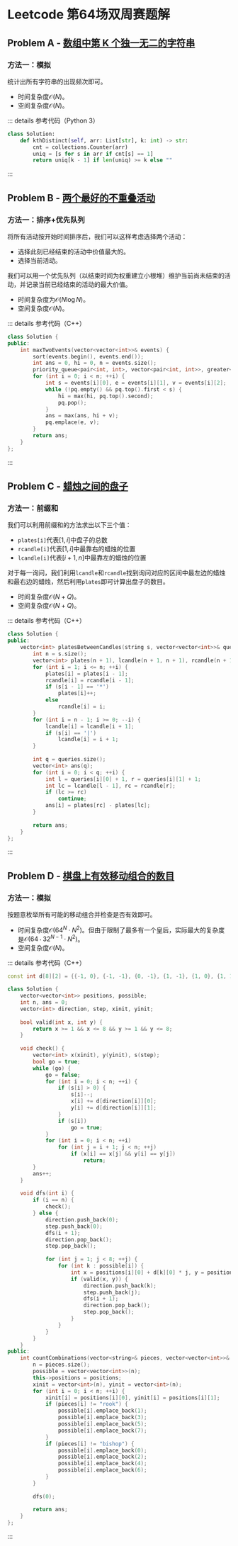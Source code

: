 # Leetcode 第64场双周赛题解

## Problem A - [数组中第 K 个独一无二的字符串](https://leetcode-cn.com/problems/kth-distinct-string-in-an-array/)

### 方法一：模拟

统计出所有字符串的出现频次即可。

- 时间复杂度$\mathcal{O}(N)$。
- 空间复杂度$\mathcal{O}(N)$。

::: details 参考代码（Python 3）

```python
class Solution:
    def kthDistinct(self, arr: List[str], k: int) -> str:
        cnt = collections.Counter(arr)
        uniq = [s for s in arr if cnt[s] == 1]
        return uniq[k - 1] if len(uniq) >= k else ""
```

:::


## Problem B - [两个最好的不重叠活动](https://leetcode-cn.com/problems/two-best-non-overlapping-events/)

### 方法一：排序+优先队列

将所有活动按开始时间排序后，我们可以这样考虑选择两个活动：
- 选择此刻已经结束的活动中价值最大的。
- 选择当前活动。

我们可以用一个优先队列（以结束时间为权重建立小根堆）维护当前尚未结束的活动，并记录当前已经结束的活动的最大价值。

- 时间复杂度为$\mathcal{O}(N\log N)$。
- 空间复杂度$\mathcal{O}(N)$。

::: details 参考代码（C++）

```cpp
class Solution {
public:
    int maxTwoEvents(vector<vector<int>>& events) {
        sort(events.begin(), events.end());
        int ans = 0, hi = 0, n = events.size();
        priority_queue<pair<int, int>, vector<pair<int, int>>, greater<>> pq;
        for (int i = 0; i < n; ++i) {
            int s = events[i][0], e = events[i][1], v = events[i][2];
            while (!pq.empty() && pq.top().first < s) {
                hi = max(hi, pq.top().second);
                pq.pop();
            }
            ans = max(ans, hi + v);
            pq.emplace(e, v);
        }
        return ans;
    }
};
```

:::

## Problem C - [蜡烛之间的盘子](https://leetcode-cn.com/problems/plates-between-candles/)

### 方法一：前缀和

我们可以利用前缀和的方法求出以下三个值：
- `plates[i]`代表$[1,i]$中盘子的总数
- `rcandle[i]`代表$[1,i]$中最靠右的蜡烛的位置
- `lcandle[i]`代表$[i+1,n]$中最靠左的蜡烛的位置

对于每一询问，我们利用`lcandle`和`rcandle`找到询问对应的区间中最左边的蜡烛和最右边的蜡烛，然后利用`plates`即可计算出盘子的数目。

- 时间复杂度$\mathcal{O}(N+Q)$。
- 空间复杂度$\mathcal{O}(N+Q)$。

::: details 参考代码（C++）

```cpp
class Solution {
public:
    vector<int> platesBetweenCandles(string s, vector<vector<int>>& queries) {
        int n = s.size();
        vector<int> plates(n + 1), lcandle(n + 1, n + 1), rcandle(n + 1);
        for (int i = 1; i <= n; ++i) {
            plates[i] = plates[i - 1];
            rcandle[i] = rcandle[i - 1];
            if (s[i - 1] == '*')
                plates[i]++;
            else
                rcandle[i] = i;
        }
        for (int i = n - 1; i >= 0; --i) {
            lcandle[i] = lcandle[i + 1];
            if (s[i] == '|')
                lcandle[i] = i + 1;
        }
        
        int q = queries.size();
        vector<int> ans(q);
        for (int i = 0; i < q; ++i) {
            int l = queries[i][0] + 1, r = queries[i][1] + 1;
            int lc = lcandle[l - 1], rc = rcandle[r];
            if (lc >= rc)
                continue;
            ans[i] = plates[rc] - plates[lc];
        }
        
        return ans;
    }
};
```

:::

## Problem D - [棋盘上有效移动组合的数目](https://leetcode-cn.com/problems/number-of-valid-move-combinations-on-chessboard/)

### 方法一：模拟

按题意枚举所有可能的移动组合并检查是否有效即可。

- 时间复杂度$\mathcal{O}(64^N\cdot N^2)$。但由于限制了最多有一个皇后，实际最大的复杂度是$\mathcal{O}(64\cdot 32^{N-1}\cdot N^2)$。
- 空间复杂度$\mathcal{O}(N)$。

::: details 参考代码（C++）

```cpp
const int d[8][2] = {{-1, 0}, {-1, -1}, {0, -1}, {1, -1}, {1, 0}, {1, 1}, {0, 1}, {-1, 1}};

class Solution {
    vector<vector<int>> positions, possible;
    int n, ans = 0;
    vector<int> direction, step, xinit, yinit;
    
    bool valid(int x, int y) {
        return x >= 1 && x <= 8 && y >= 1 && y <= 8;
    }
    
    void check() {
        vector<int> x(xinit), y(yinit), s(step);
        bool go = true;
        while (go) {
            go = false;
            for (int i = 0; i < n; ++i) {
                if (s[i] > 0) {
                    s[i]--;
                    x[i] += d[direction[i]][0];
                    y[i] += d[direction[i]][1];
                }
                if (s[i])
                    go = true;
            }
            for (int i = 0; i < n; ++i)
                for (int j = i + 1; j < n; ++j)
                    if (x[i] == x[j] && y[i] == y[j])
                        return;
        }
        ans++;
    }
    
    void dfs(int i) {        
        if (i == n) {
            check();
        } else {
            direction.push_back(0);
            step.push_back(0);
            dfs(i + 1);
            direction.pop_back();
            step.pop_back();
            
            for (int j = 1; j < 8; ++j) {
                for (int k : possible[i]) {
                    int x = positions[i][0] + d[k][0] * j, y = positions[i][1] + d[k][1] * j;
                    if (valid(x, y)) {
                        direction.push_back(k);
                        step.push_back(j);
                        dfs(i + 1);
                        direction.pop_back();
                        step.pop_back();
                    }
                }
            }
        }
    }
public:
    int countCombinations(vector<string>& pieces, vector<vector<int>>& positions) {
        n = pieces.size();
        possible = vector<vector<int>>(n);
        this->positions = positions;
        xinit = vector<int>(n), yinit = vector<int>(n);
        for (int i = 0; i < n; ++i) {
            xinit[i] = positions[i][0], yinit[i] = positions[i][1];
            if (pieces[i] != "rook") {
                possible[i].emplace_back(1);
                possible[i].emplace_back(3);
                possible[i].emplace_back(5);
                possible[i].emplace_back(7);
            }
            if (pieces[i] != "bishop") {
                possible[i].emplace_back(0);
                possible[i].emplace_back(2);
                possible[i].emplace_back(4);
                possible[i].emplace_back(6);
            }
        }
        
        dfs(0);
        
        return ans;
    }
};
```

:::

<Utterances />
